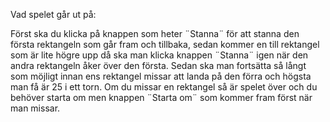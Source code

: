 Vad spelet går ut på:

Först ska du klicka på knappen som heter ¨Stanna¨ för att stanna den första rektangeln som går fram och tillbaka, sedan kommer en till rektangel som är lite högre upp då ska man klicka knappen ¨Stanna¨ igen när den andra rektangeln åker över den första. Sedan ska man fortsätta så långt som möjligt innan ens rektangel missar att landa på den förra och högsta man få är 25 i ett torn.
Om du missar en rektangel så är spelet över och du behöver starta om men knappen ¨Starta om¨ som kommer fram först när man missar.
 